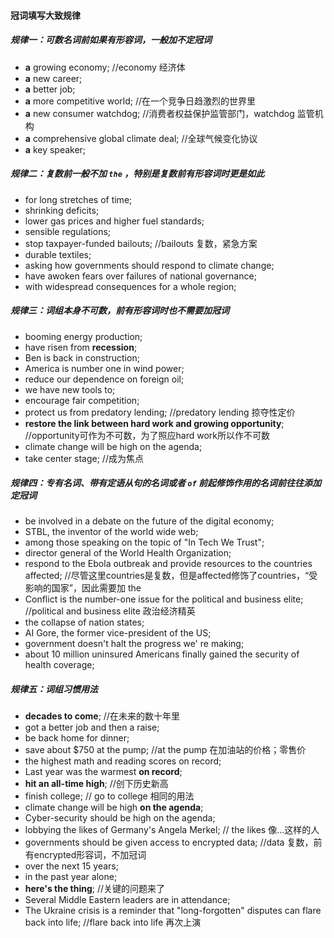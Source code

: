 #### 冠词填写大致规律

##### 规律一：可数名词前如果有形容词，一般加不定冠词

- **a** growing economy;	//economy 经济体
- **a** new career;
- **a** better job;
- **a** more competitive world;   //在一个竞争日趋激烈的世界里
- **a** new consumer watchdog; //消费者权益保护监管部门，watchdog 监管机构
- **a** comprehensive global climate deal; //全球气候变化协议
- **a** key speaker; 

##### 规律二：复数前一般不加 `the` ，特别是复数前有形容词时更是如此

- for long stretches of time;
- shrinking deficits;
- lower gas prices and higher fuel standards;
- sensible regulations;
- stop taxpayer-funded bailouts; //bailouts 复数，紧急方案
- durable textiles;
- asking how governments should respond to climate change;
- have awoken fears over failures of national governance;
- with widespread consequences for a whole region;

##### 规律三：词组本身不可数，前有形容词时也不需要加冠词

- booming energy production;
- have risen from **recession**;
- Ben is back in construction;
- America is number one in wind power;
- reduce our dependence on foreign oil;
- we have new tools to;
- encourage fair competition;
- protect us from predatory lending; //predatory lending 掠夺性定价
- **restore the link between hard work and growing opportunity**; //opportunity可作为不可数，为了照应hard work所以作不可数
- climate change will be high on the agenda;
- take center stage; //成为焦点

##### 规律四：专有名词、带有定语从句的名词或者 `of` 前起修饰作用的名词前往往添加定冠词

- be involved in a debate on the future of the digital economy;
- STBL, the inventor of the world wide web;
- among those speaking on the topic of "In Tech We Trust";
- director general of the World Health Organization;
- respond to the Ebola outbreak and provide resources to the countries affected; //尽管这里countries是复数，但是affected修饰了countries，“受影响的国家”，因此需要加 the
- Conflict is the number-one issue for the political and business elite; //political and business elite 政治经济精英
- the collapse of nation states;
- AI Gore, the former vice-president of the US;
- government doesn't halt the progress we' re making;
- about 10 million uninsured Americans finally gained the security of health coverage;

##### 规律五：词组习惯用法

- **decades to come**;	//在未来的数十年里
- got a better job and then a raise;
- be back home for dinner;
- save about $750 at the pump; //at the pump 在加油站的价格；零售价
- the highest math and reading scores on record;
- Last year was the warmest **on record**;
- **hit an all-time high**; //创下历史新高
- finish college; // go to college 相同的用法
- climate change will be high **on the agenda**;
- Cyber-security should be high on the agenda;
- lobbying the likes of Germany's Angela Merkel; // the likes 像...这样的人
- governments should be given access to encrypted data; //data 复数，前有encrypted形容词，不加冠词
- over the next 15 years;
- in the past year alone;
- **here's the thing**; //关键的问题来了
- Several Middle Eastern leaders are in attendance;
- The Ukraine crisis is a reminder that "long-forgotten" disputes can flare back into life; //flare back into life 再次上演
